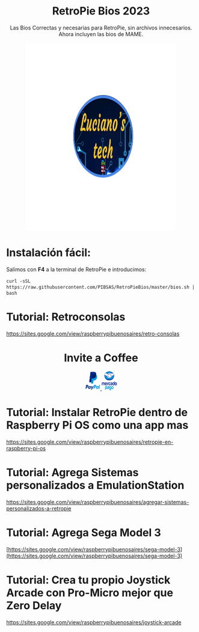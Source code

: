 #                                  <h1 align="center"> RetroPie Bios 2023</h1>
<p align="center">
Las Bios Correctas y necesarias para RetroPie, sin archivos innecesarios. Ahora incluyen las bios de MAME.
</p>

</p>
<p align="center">
<img src="https://raw.githubusercontent.com/PIBSAS/RetroPieBios/master/logov3.png" alt="Raspberry Pi Buenos Aires" width="400" height="500">
</p>

# Instalación fácil:

Salimos con **F4** a la terminal de RetroPie e introducimos:
```
curl -sSL https://raw.githubusercontent.com/PIBSAS/RetroPieBios/master/bios.sh | bash
```
# Tutorial: Retroconsolas
https://sites.google.com/view/raspberrypibuenosaires/retro-consolas

<h1 align="center"> Invite a Coffee</h1>
<p align="center">
<a href="https://www.paypal.com/paypalme/RaspberryPiBsAs">
<img src="https://raw.githubusercontent.com/PIBSAS/MiPiTV/master/Paypal_2014_logo.png" alt="Invite a Coffee" width="40" height="50">
</a>
<a href="https://link.mercadopago.com.ar/raspberrypibsas">
<img src="https://raw.githubusercontent.com/PIBSAS/MiPiTV/master/MercadoPago.png" alt="Invite a Coffee" width="40" height="50">
</a>
</p>

# Tutorial: Instalar RetroPie dentro de Raspberry Pi OS como una app mas
https://sites.google.com/view/raspberrypibuenosaires/retropie-en-raspberry-pi-os

# Tutorial: Agrega Sistemas personalizados a EmulationStation
https://sites.google.com/view/raspberrypibuenosaires/agregar-sistemas-personalizados-a-retropie

# Tutorial: Agrega Sega Model 3
[https://sites.google.com/view/raspberrypibuenosaires/sega-model-3](https://sites.google.com/view/raspberrypibuenosaires/sega-model-3)

# Tutorial: Crea tu propio Joystick Arcade con Pro-Micro mejor que Zero Delay
https://sites.google.com/view/raspberrypibuenosaires/joystick-arcade
